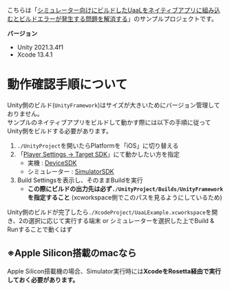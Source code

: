 こちらは「[シミュレーター向けにビルドしたUaaLをネイティブアプリに組み込むとビルドエラーが発生する問題を解消する](https://qiita.com/mao_/items/9874c1efa280ed4bb399#%E3%82%B7%E3%83%9F%E3%83%A5%E3%83%AC%E3%83%BC%E3%82%BF%E3%83%BC%E5%90%91%E3%81%91%E3%81%AB%E3%83%93%E3%83%AB%E3%83%89%E3%81%97%E3%81%9Fuaal%E3%82%92%E3%83%8D%E3%82%A4%E3%83%86%E3%82%A3%E3%83%96%E3%82%A2%E3%83%97%E3%83%AA%E3%81%AB%E7%B5%84%E3%81%BF%E8%BE%BC%E3%82%80%E3%81%A8%E3%83%93%E3%83%AB%E3%83%89%E3%82%A8%E3%83%A9%E3%83%BC%E3%81%8C%E7%99%BA%E7%94%9F%E3%81%99%E3%82%8B%E5%95%8F%E9%A1%8C%E3%82%92%E8%A7%A3%E6%B6%88%E3%81%99%E3%82%8B)」のサンプルプロジェクトです。

**バージョン**

- Unity 2021.3.4f1
- Xcode 13.4.1


# 動作確認手順について

Unity側のビルド(`UnityFramework`)はサイズが大きいためにバージョン管理しておりません。<br>
サンプルのネイティブアプリをビルドして動かす際には以下の手順に従ってUnity側をビルドする必要があります。<br>

1. `./UnityProject`を開いたらPlatformを「iOS」に切り替える
2. 「[Player Settings -> Target SDK](https://docs.unity3d.com/Manual/class-PlayerSettingsiOS.html#Config-Device)」にて動かしたい方を指定
    - 実機 : [DeviceSDK](https://docs.unity3d.com/ScriptReference/iOSSdkVersion.DeviceSDK.html)
    - シミュレーター : [SimulatorSDK](https://docs.unity3d.com/ScriptReference/iOSSdkVersion.SimulatorSDK.html)
3. Build Settingsを表示し、そのままBuildを実行
    - **この際にビルドの出力先は必ず`./UnityProject/Builds/UnityFramework`を指定すること** (xcworkspace側でこのパスを見るようにしているため)

Unity側のビルドが完了したら`./XcodeProject/UaaLExample.xcworkspace`を開き、2の選択に応じて実行する端末 or シミュレーターを選択した上でBuild & Runすることで動くはず


## ※Apple Silicon搭載のmacなら

Apple Silicon搭載機の場合、Simulator実行時には**XcodeをRosetta経由で実行しておく必要があります。**
